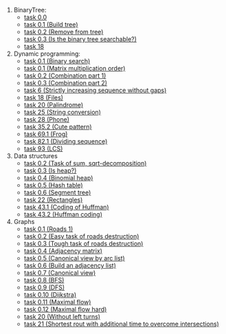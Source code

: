 1. BinaryTree:
   * [task 0.0](https://github.com/L3b1n/course_2/tree/main/Algorithms%20(C%2B%2B)/BinaryTree/task%200.0 "task 0.0") 
   * [task 0.1 (Build tree)](https://github.com/L3b1n/course_2/tree/main/Algorithms%20(C%2B%2B)/BinaryTree/task%200.1 "task 0.1 (Build tree)")
   * [task 0.2 (Remove from tree)](https://github.com/L3b1n/course_2/tree/main/Algorithms%20(C%2B%2B)/BinaryTree/task%200.2%20(Remove%20from%20tree) "task 0.2 (Remove from tree)")
   * [task 0.3 (Is the binary tree searchable?)](https://github.com/L3b1n/course_2/tree/main/Algorithms%20(C%2B%2B)/BinaryTree/task%200.3%20(is%20the%20binary%20tree%20searchable%3F) "task 0.3 (Is the binary tree searchable?")
   * [task 18](https://github.com/L3b1n/course_2/tree/main/Algorithms%20(C%2B%2B)/BinaryTree/task_18 "task 18")
2. Dynamic programming:
   * [task 0.1 (Binary search)](https://github.com/L3b1n/course_2/tree/main/Algorithms%20(C%2B%2B)/dynamic%20programming/task%200.1%20(binary%20search) "task 0.1 (Binary search")
   * [task 0.1 (Matrix multiplication order)](https://github.com/L3b1n/course_2/tree/main/Algorithms%20(C%2B%2B)/dynamic%20programming/task%200.1%20(matrix%20multiplication%20order) "task 0.1 (Matrix multiplication order)")
   * [task 0.2 (Combination part 1)](https://github.com/L3b1n/course_2/tree/main/Algorithms%20(C%2B%2B)/dynamic%20programming/task%200.2%20(combination%20(1%20part)) "task 0.2 (Combination part 1)")
   * [task 0.3 (Combination part 2)](https://github.com/L3b1n/course_2/tree/main/Algorithms%20(C%2B%2B)/dynamic%20programming/task%200.3%20(combination%20(2%20part)) "task 0.3 (Combination part 3)")
   * [task 6 (Strictly increasing sequence without gaps)](https://github.com/L3b1n/course_2/tree/main/Algorithms%20(C%2B%2B)/dynamic%20programming/task%206%20(strictly%20increasing%20sequence%20without%20gaps) "task 6 (Strictly increasing sequence without gaps)")
   * [task 18 (Files)](https://github.com/L3b1n/course_2/tree/main/Algorithms%20(C%2B%2B)/dynamic%20programming/task%2018%20(files) "task 18 (Files)")
   * [task 20 (Palindrome)](https://github.com/L3b1n/course_2/tree/main/Algorithms%20(C%2B%2B)/dynamic%20programming/task%2020%20(Palindrome) "task 20 (Palindrome)")
   * [task 25 (String conversion)](https://github.com/L3b1n/course_2/tree/main/Algorithms%20(C%2B%2B)/dynamic%20programming/task%2025%20(string%20conversion) "task 25 (String conversion)")
   * [task 28 (Phone)](https://github.com/L3b1n/course_2/tree/main/Algorithms%20(C%2B%2B)/dynamic%20programming/task%2028%20(phone) "task 25 (Phone)")
   * [task 35.2 (Cute pattern)](https://github.com/L3b1n/course_2/tree/main/Algorithms%20(C%2B%2B)/dynamic%20programming/task%2035.2%20(cute%20pattern) "task 35.2 (Cute pattern)")
   * [task 69.1 (Frog)](https://github.com/L3b1n/course_2/tree/main/Algorithms%20(C%2B%2B)/dynamic%20programming/task%2069.1%20(frog) "task 69.1 (Frog)")
   * [task 82.1 (Dividing sequence)](https://github.com/L3b1n/course_2/tree/main/Algorithms%20(C%2B%2B)/dynamic%20programming/task%2082.1%20(dividing%20sequence) "task 82.1 (Dividing sequence")
   * [task 93 (LCS)](https://github.com/L3b1n/course_2/tree/main/Algorithms%20(C%2B%2B)/dynamic%20programming/task%2093%20(LCS) "task 93 (LCS)")
3. Data structures
   * [task 0.2 (Task of sum, sqrt-decomposition)](https://github.com/L3b1n/course_2/tree/main/Algorithms%20(C%2B%2B)/data%20structures/task%200.2%20(task%20of%20sum) "task 0.2 (Task of sum, sqrt-decomposition)")
   * [task 0.3 (Is heap?)](https://github.com/L3b1n/course_2/tree/main/Algorithms%20(C%2B%2B)/data%20structures/task%200.3%20(is%20heap%3F) "task 0.3 (Is heap?)")
   * [task 0.4 (Binomial heap)](https://github.com/L3b1n/course_2/tree/main/Algorithms%20(C%2B%2B)/data%20structures/task%200.4%20(binomial%20heap) "task 0.3 (Binomial heap)")
   * [task 0.5 (Hash table)](https://github.com/L3b1n/course_2/tree/main/Algorithms%20(C%2B%2B)/data%20structures/task%200.5%20(hash%20table) "task 0.5 (Hash table)")
   * [task 0.6 (Segment tree)](https://github.com/L3b1n/course_2/tree/main/Algorithms%20(C%2B%2B)/data%20structures/task%200.6%20(segment%20tree) "task 0.6 (Segment tree)")
   * [task 22 (Rectangles)](https://github.com/L3b1n/course_2/tree/main/Algorithms%20(C%2B%2B)/data%20structures/task%2022%20(rectangles) "task 22 (Rectangles")
   * [task 43.1 (Coding of Huffman)](https://github.com/L3b1n/course_2/tree/main/Algorithms%20(C%2B%2B)/data%20structures/task%2043.1%20(coding%20of%20huffman) "task 43.1 (Coding of Huffman)")
   * [task 43.2 (Huffman coding)](https://github.com/L3b1n/course_2/tree/main/Algorithms%20(C%2B%2B)/data%20structures/task%2043.2%20(huffman%20coding) "task 43.2 (Huffman coding)")
4. Graphs
   * [task 0.1 (Roads 1)](https://github.com/L3b1n/course_2/tree/main/Algorithms%20(C%2B%2B)/Graphs/task%200.1%20(roads%201) "task 0.1 (Roads 1)")
   * [task 0.2 (Easy task of roads destruction)](https://github.com/L3b1n/course_2/tree/main/Algorithms%20(C%2B%2B)/Graphs/task%200.2%20(roads%20destruction) "task 0.2 (Easy task of roads destruction")
   * [task 0.3 (Tough task of roads destruction)](https://github.com/L3b1n/course_2/tree/main/Algorithms%20(C%2B%2B)/Graphs/task%200.3%20(roads%20destruction) "task 0.3 (Tough task of roads destruction)")
   * [task 0.4 (Adjacency matrix)](https://github.com/L3b1n/course_2/tree/main/Algorithms%20(C%2B%2B)/Graphs/task%200.4%20(adjacency%20matrix) "task 0.4 (Adjacency matrix)")
   * [task 0.5 (Canonical view by arc list)](https://github.com/L3b1n/course_2/tree/main/Algorithms%20(C%2B%2B)/Graphs/task%200.5%20(canonical%20view%20by%20arc%20list) "task 0.5 (Canonical view by arc list")
   * [task 0.6 (Build an adjacency list)](https://github.com/L3b1n/course_2/tree/main/Algorithms%20(C%2B%2B)/Graphs/task%200.6%20(build%20an%20adjacency%20list) "task 0.6 (Build an adjacency list")
   * [task 0.7 (Canonical view)](https://github.com/L3b1n/course_2/tree/main/Algorithms%20(C%2B%2B)/Graphs/task%200.7%20(canonical%20view) "task 0.7 (Canonical view)")
   * [task 0.8 (BFS)](https://github.com/L3b1n/course_2/tree/main/Algorithms%20(C%2B%2B)/Graphs/task%200.8%20(BFS) "task 0.8 (BFS)")
   * [task 0.9 (DFS)](https://github.com/L3b1n/course_2/tree/main/Algorithms%20(C%2B%2B)/Graphs/task%200.9%20(DFS) "task 0.9 (DFS)")
   * [task 0.10 (Dijkstra)](https://github.com/L3b1n/course_2/tree/main/Algorithms%20(C%2B%2B)/Graphs/task%200.10%20(Dijkstra) "task 0.10 (Dijkstra)")
   * [task 0.11 (Maximal flow)](https://github.com/L3b1n/course_2/tree/main/Algorithms%20(C%2B%2B)/Graphs/task%200.11%20(Maximal%20flow) "task 0.11 (Maximal flow)")
   * [task 0.12 (Maximal flow hard)](https://github.com/L3b1n/course_2/tree/main/Algorithms%20(C%2B%2B)/Graphs/task%200.12%20(Maximal%20flow%20hard) "task 0.12 (Maximal flow hard)")
   * [task 20 (Without left turns)](https://github.com/L3b1n/course_2/tree/main/Algorithms%20(C%2B%2B)/Graphs/task%2020%20(without%20left%20turns) "task 20 (Without left turns")
   * [task 21 (Shortest rout with additional time to overcome intersections)](https://github.com/L3b1n/course_2/tree/main/Algorithms%20(C%2B%2B)/Graphs/task%2021%20(Shertest%20rout%20with%20overcome%20intersections) "task 21 (Shortest rout with additional time to overcome intersections)")